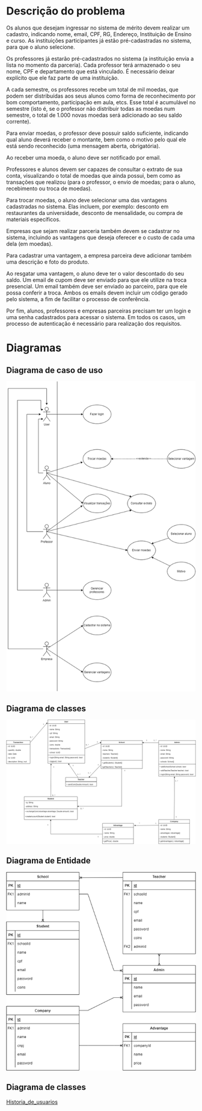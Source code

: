 # Descrição do problema

Os alunos que desejam ingressar no sistema de mérito devem realizar um cadastro, indicando nome, email, CPF, RG, Endereço, Instituição de Ensino e curso. As instituições participantes já estão pré-cadastradas no sistema, para que o aluno selecione.

Os professores já estarão pré-cadastrados no sistema (a instituição envia a lista no momento da parceria). Cada professor terá armazenado o seu nome, CPF e departamento que está vinculado. É necessário deixar explícito que ele faz parte de uma instituição.

A cada semestre, os professores recebe um total de mil moedas, que podem ser distribuídas aos seus alunos como forma de reconhecimento por bom comportamento, participação em aula, etcs. Esse total é acumulável no semestre (isto é, se o professor não distribuir todas as moedas num semestre, o total de 1.000 novas moedas será adicionado ao seu saldo corrente).

Para enviar moedas, o professor deve possuir saldo suficiente, indicando qual aluno deverá receber o montante, bem como o motivo pelo qual ele está sendo reconhecido (uma mensagem aberta, obrigatória).

Ao receber uma moeda, o aluno deve ser notificado por email.

Professores e alunos devem ser capazes de consultar o extrato de sua conta, visualizando o total de moedas que ainda possui, bem como as transações que realizou (para o professor, o envio de moedas; para o aluno, recebimento ou troca de moedas).

Para trocar moedas, o aluno deve selecionar uma das vantagens cadastradas no sistema. Elas incluem, por exemplo: desconto em restaurantes da universidade, desconto de mensalidade, ou compra de materiais específicos.

Empresas que sejam realizar parceria também devem se cadastrar no sistema, incluindo as vantagens que deseja oferecer e o custo de cada uma dela (em moedas).

Para cadastrar uma vantagem, a empresa parceira deve adicionar também uma descrição e foto do produto.

Ao resgatar uma vantagem, o aluno deve ter o valor descontado do seu saldo. Um email de cupom deve ser enviado para que ele utilize na troca presencial. Um email também deve ser enviado ao parceiro, para que ele possa conferir a troca. Ambos os emails devem incluir um código gerado pelo sistema, a fim de facilitar o processo de conferência.

Por fim, alunos, professores e empresas parceiras precisam ter um login e uma senha cadastrados para acessar o sistema. Em todos os casos, um processo de autenticação é necessário para realização dos requisitos.

# Diagramas

## Diagrama de caso de uso

<img src="./Casos de uso/Diagrama_caso_de_uso.png" />

## Diagrama de classes

<img src="./UML/Diagrama_de_classes.png" />

## Diagrama de Entidade

<img src="./Entidade Relacionamento/Diagrama_ER.png"/>

## Diagrama de classes

[Historia_de_usuarios](./historias_de_usuarios.md)
